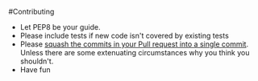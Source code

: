 #Contributing
* Let PEP8 be your guide.
* Please include tests if new code isn't covered by existing tests
* Please [squash the commits in your Pull request into a single commit](http://gitready.com/advanced/2009/02/10/squashing-commits-with-rebase.html). Unless
there are some extenuating circumstances why you think you shouldn't.
* Have fun
